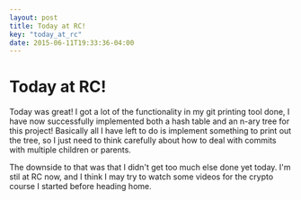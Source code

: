 ```yaml
---
layout: post
title: Today at RC!
key: "today_at_rc"
date: 2015-06-11T19:33:36-04:00
---
```


# Today at RC!

Today was great! I got a lot of the functionality in my git printing tool
done, I have now successfully implemented both a hash table and an n-ary
tree for this project! Basically all I have left to do is implement
something to print out the tree, so I just need to think carefully about
how to deal with commits with multiple children or parents.

The downside to that was that I didn't get too much else done yet today.
I'm stil at RC now, and I think I may try to watch some videos for the
crypto course I started before heading home. 
